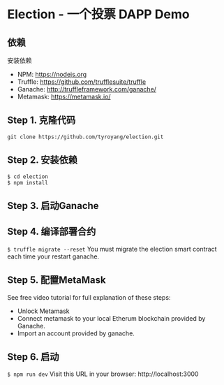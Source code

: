 
# Election - 一个投票 DAPP Demo



## 依赖
安装依赖
- NPM: https://nodejs.org
- Truffle: https://github.com/trufflesuite/truffle
- Ganache: http://truffleframework.com/ganache/
- Metamask: https://metamask.io/


## Step 1. 克隆代码
`git clone https://github.com/tyroyang/election.git`

## Step 2. 安装依赖
```
$ cd election
$ npm install
```
## Step 3. 启动Ganache 


## Step 4. 编译部署合约

`$ truffle migrate --reset`
You must migrate the election smart contract each time your restart ganache.

## Step 5. 配置MetaMask

See free video tutorial for full explanation of these steps:
- Unlock Metamask
- Connect metamask to your local Etherum blockchain provided by Ganache.
- Import an account provided by ganache.

## Step 6. 启动
`$ npm run dev`
Visit this URL in your browser: http://localhost:3000

